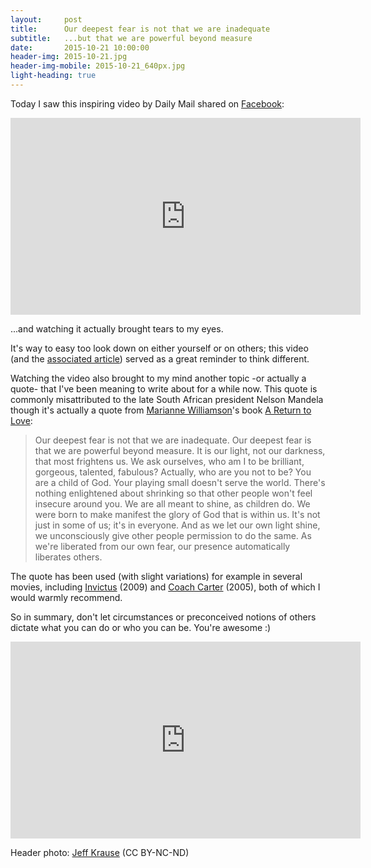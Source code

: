 ```yaml
---
layout:     post
title:      Our deepest fear is not that we are inadequate
subtitle:   ...but that we are powerful beyond measure
date:       2015-10-21 10:00:00
header-img: 2015-10-21.jpg
header-img-mobile: 2015-10-21_640px.jpg
light-heading: true
---
```


Today I saw this inspiring video by Daily Mail shared on [Facebook](https://www.facebook.com/DailyMail/videos/1041382859254795/):

<div class="embed-responsive embed-responsive-16by9"><iframe allowfullscreen frameborder="0" width="560" height="315" scrolling="no" title="MailOnline Embed Player" src="http://www.dailymail.co.uk/embed/video/1212253.html"></iframe></div>

...and watching it actually brought tears to my eyes.

It's way to easy too look down on either yourself or on others; this video (and the [associated article](http://www.dailymail.co.uk/news/article-3226126/Is-real-Para-athletes-stun-gym-goers-Rio-Janeiro-challenge-perception.html)) served as a great reminder to think different.

Watching the video also brought to my mind another topic -or actually a quote- that I've been meaning to write about for a while now. This quote is commonly misattributed to the late South African president Nelson Mandela though it's actually a quote from [Marianne Williamson](https://en.wikipedia.org/wiki/Marianne_Williamson)'s book [A Return to Love](https://marianne.com/a-return-to-love/):

> Our deepest fear is not that we are inadequate. Our deepest fear is that we are powerful beyond measure. It is our light, not our darkness, that most frightens us. We ask ourselves, who am I to be brilliant, gorgeous, talented, fabulous? Actually, who are you not to be? You are a child of God. Your playing small doesn't serve the world. There's nothing enlightened about shrinking so that other people won't feel insecure around you. We are all meant to shine, as children do. We were born to make manifest the glory of God that is within us. It's not just in some of us; it's in everyone. And as we let our own light shine, we unconsciously give other people permission to do the same. As we're liberated from our own fear, our presence automatically liberates others.

The quote has been used (with slight variations) for example in several movies, including [Invictus](http://www.imdb.com/title/tt1057500/) (2009) and [Coach Carter](http://www.imdb.com/title/tt0393162/) (2005), both of which I would warmly recommend.

So in summary, don't let circumstances or preconceived notions of others dictate what you can do or who you can be. You're awesome :)

<iframe width="560" height="315" src="https://www.youtube.com/embed/8jhcxOhIMAQ" frameborder="0" allowfullscreen></iframe>

Header photo: [Jeff Krause](https://www.flickr.com/photos/jeffkrause/14408389822/in/photolist-nXdLjb-gsfenv-bXDEsS-yJVjVY-ace2g6-nEiqjH-hnwqti-oY9bNu-s8tSPh-r7P5FT-p6uRF6-sk48u3-da4huc-bWxcz-e7KaXL-ngzrDM-7QNm3i-fpA3Sn-qEDnvN-ssW1EM-dmCDQT-8QkY5X-35aDA1-mRaAK-dL8oUv-raz8Xe-5Egvcb-eg8sa8-8t9uRd-x3XGBC-9t55yq-dtJ8at-djDGwU-asJ318-8PsuyM-csv66o-dYMSv3-aGWSCc-xhEHdo-CRD91-siwSCf-3da2Re-ebd3P3-q66RjP-ec7Moz-6auouu-ed7W8J-4vFqea-58NkfH-fYysiy) (CC BY-NC-ND)